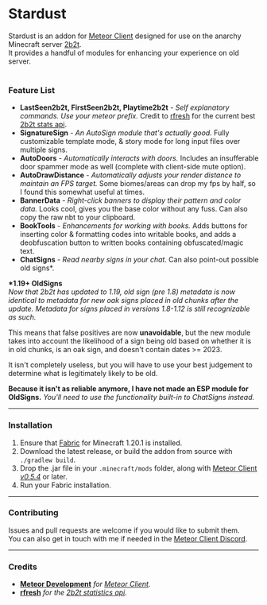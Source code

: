 # Stardust

Stardust is an addon for [Meteor Client](https://meteorclient.com) designed for use on the
anarchy Minecraft server [2b2t](https://2b2t.org).<br>
It provides a handful of modules for enhancing your experience on old server.<br><br>

### Feature List

- **LastSeen2b2t, FirstSeen2b2t, Playtime2b2t** - *Self explanatory commands. Use your meteor prefix.* Credit to [rfresh](https://github.com/rfresh2) for the current best [2b2t stats api](https://api.2b2t.vc).
- **SignatureSign** - *An AutoSign module that's actually good.* Fully customizable template mode, & story mode for long input files over multiple signs.
- **AutoDoors** - *Automatically interacts with doors.* Includes an insufferable door spammer mode as well (complete with client-side mute option).
- **AutoDrawDistance** - *Automatically adjusts your render distance to maintain an FPS target.* Some biomes/areas can drop my fps by half, so I found this somewhat useful at times.
- **BannerData** - *Right-click banners to display their pattern and color data.* Looks cool, gives you the base color without any fuss. Can also copy the raw nbt to your clipboard.
- **BookTools** - *Enhancements for working with books.* Adds buttons for inserting color & formatting codes into writable books, and adds a deobfuscation button to written books containing obfuscated/magic text.
- **ChatSigns** - *Read nearby signs in your chat.* Can also point-out possible old signs*.

 **\*1.19+ OldSigns**<br>
*Now that 2b2t has updated to 1.19, old sign (pre 1.8) metadata is now identical to metadata for new oak signs placed in old chunks after the update. Metadata for signs placed in versions 1.8-1.12 is still recognizable as such.*<br>

This means that false positives are now **unavoidable**, but the new module takes into account the likelihood of a sign being old based on whether it is in old chunks, is an oak sign, and doesn't contain dates >= 2023.<br>

It isn't completely useless, but you will have to use your best judgement to determine what is legitimately likely to be old.

**Because it isn't as reliable anymore, I have not made an ESP module for OldSigns.** *You'll need to use the functionality built-in to ChatSigns instead.*

---
### Installation

1. Ensure that [Fabric](https://fabricmc.net) for Minecraft 1.20.1 is installed.
2. Download the latest release, or build the addon from source with `./gradlew build`.
3. Drop the .jar file in your `.minecraft/mods` folder, along with [Meteor Client *v0.5.4*](https://meteorclient.com) or later.
4. Run your Fabric installation.

---
### Contributing
Issues and pull requests are welcome if you would like to submit them.<br>
You can also get in touch with me if needed in the [Meteor Client Discord](https://discord.com/invite/bBGQZvd).

---
### Credits
- [**Meteor Development**](https://github.com/MeteorDevelopment) *for [Meteor Client](https://meteorclient.com).*
- [**rfresh**](https://github.com/rfresh2) *for the [2b2t statistics api](https://api.2b2t.vc).*
